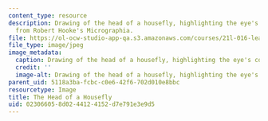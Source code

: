 ```yaml
---
content_type: resource
description: Drawing of the head of a housefly, highlighting the eye's compound structure,
  from Robert Hooke's Micrographia.
file: https://ol-ocw-studio-app-qa.s3.amazonaws.com/courses/21l-016-learning-from-the-past-drama-science-performance-spring-2009/023066058d0244124152d7e791e3e9d5_05.jpg
file_type: image/jpeg
image_metadata:
  caption: Drawing of the head of a housefly, highlighting the eye's compound structure.
  credit: ''
  image-alt: Drawing of the head of a housefly, highlighting the eye's compound structure.
parent_uid: 5118a3ba-fcbc-c0e6-42f6-702d010e8bbc
resourcetype: Image
title: The Head of a Housefly
uid: 02306605-8d02-4412-4152-d7e791e3e9d5
---
```

